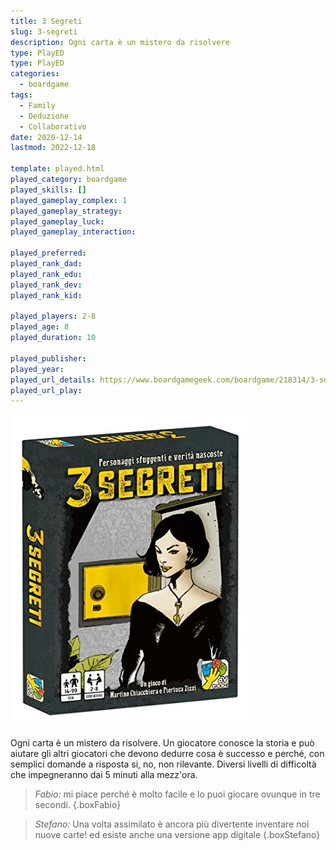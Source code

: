 ```yaml
---
title: 3 Segreti
slug: 3-segreti
description: Ogni carta è un mistero da risolvere
type: PlayED
type: PlayED
categories:
  - boardgame
tags:
  - Family
  - Deduzione
  - Collaborativo
date: 2020-12-14
lastmod: 2022-12-18

template: played.html
played_category: boardgame
played_skills: []
played_gameplay_complex: 1
played_gameplay_strategy:
played_gameplay_luck:
played_gameplay_interaction:

played_preferred:
played_rank_dad: 
played_rank_edu: 
played_rank_dev: 
played_rank_kid: 

played_players: 2-8
played_age: 8
played_duration: 10

played_publisher: 
played_year: 
played_url_details: https://www.boardgamegeek.com/boardgame/218314/3-secrets
played_url_play: 
---
```


![](img/3segreti.webp)

Ogni carta è un mistero da risolvere.
Un giocatore conosce la storia e può aiutare gli altri giocatori che devono dedurre cosa è successo e perché, con semplici domande a risposta si, no, non rilevante.
Diversi livelli di difficoltà che impegneranno dai 5 minuti alla mezz'ora.

> *Fabio:*
> mi piace perché è molto facile e lo puoi giocare ovunque in tre secondi. 
{.boxFabio}

> *Stefano:*
> Una volta assimilato è ancora più divertente inventare noi nuove carte! ed esiste anche una versione app digitale
{.boxStefano}
